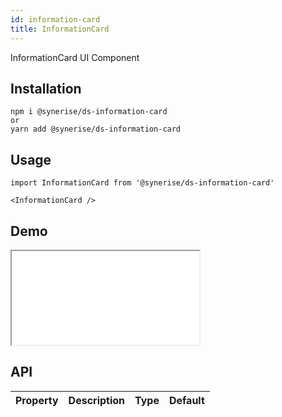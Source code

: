 ```yaml
---
id: information-card
title: InformationCard
---
```


InformationCard UI Component

## Installation
```
npm i @synerise/ds-information-card
or
yarn add @synerise/ds-information-card
```

## Usage
```
import InformationCard from '@synerise/ds-information-card'

<InformationCard />

```

## Demo

<iframe src="/storybook-static/iframe.html?id=components-information-card--default"></iframe>

## API

| Property | Description | Type | Default |
| --- | --- | --- | --- |
